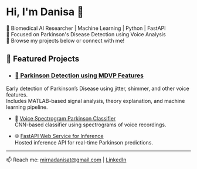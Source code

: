 # Hi, I'm Danisa 👋

🌱 Biomedical AI Researcher | Machine Learning | Python | FastAPI  
🔬 Focused on Parkinson's Disease Detection using Voice Analysis  
📂 Browse my projects below or connect with me!

## 📌 Featured Projects

- ### [🧠 Parkinson Detection using MDVP Features](https://github.com/dans2303/parkinson-mdvp-matlab)
Early detection of Parkinson’s Disease using jitter, shimmer, and other voice features.  
Includes MATLAB-based signal analysis, theory explanation, and machine learning pipeline.

- 🎤 [Voice Spectrogram Parkinson Classifier](https://github.com/your-username/...)  
  CNN-based classifier using spectrograms of voice recordings.

- 🌐 [FastAPI Web Service for Inference](https://github.com/your-username/...)  
  Hosted inference API for real-time Parkinson predictions.

---

📫 Reach me: mirnadanisat@gmail.com | [LinkedIn](https://www.linkedin.com/in/mirnadanisatandjung/)
